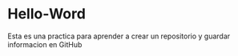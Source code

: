 # Hello-Word
Esta es una practica para aprender a crear un repositorio y guardar informacion en GitHub
